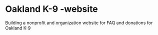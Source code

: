 # Oakland K-9 -website
Building a nonprofit and organization website for FAQ and donations for Oakland K-9